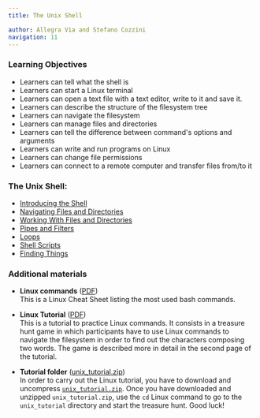 ```yaml
---
title: The Unix Shell  

author: Allegra Via and Stefano Cozzini
navigation: 11
---
```


### Learning Objectives 

* Learners can tell what the shell is
* Learners can start a Linux terminal
* Learners can open a text file with a text editor, write to it and save it.
* Learners can describe the structure of the filesystem tree
* Learners can navigate the filesystem 
* Learners can manage files and directories
* Learners can tell the difference between command's options and arguments
* Learners can write and run programs on Linux
* Learners can change file permissions
* Learners can connect to a remote computer and transfer files from/to it


### The Unix Shell:

- [Introducing the Shell](./00-intro.html)
- [Navigating Files and Directories](./01-filedir.html)
- [Working With Files and Directories](./02-create.html)
- [Pipes and Filters](./03-pipefilter.html)
- [Loops](./04-loop.html)
- [Shell Scripts](./05-script.html)
- [Finding Things](./06-find.html)


### Additional materials

- **Linux commands** ([PDF](./docs/OnePageLinuxManual.pdf))
<br>This is a Linux Cheat Sheet listing the most used bash commands.

- **Linux Tutorial** ([PDF](Academis_Linux.pdf))
<br>This is a tutorial to practice Linux commands. It consists in a treasure hunt game in which participants have to use Linux commands to navigate the filesystem in order to find out the characters composing two words. The game is described more in detail in the second page of the tutorial. 

- **Tutorial folder** ([unix_tutorial.zip](unix_tutorial.zip))
<br>In order to carry out the Linux tutorial, you have to download and uncompress [`unix_tutorial.zip`](unix_tutorial.zip). Once you have downloaded and unzipped `unix_tutorial.zip`, use the `cd` Linux command to go to the `unix_tutorial` directory and start the treasure hunt. Good luck!  
